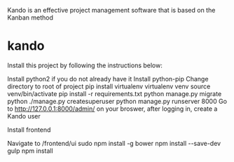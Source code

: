 Kando is an effective project management software that is based on the Kanban method
# kando

Install this project by following the instructions below:


Install python2 if you do not already have it
Install python-pip
Change directory to root of project
pip install virtualenv
virtualenv venv
source venv/bin/activate
pip install -r requirements.txt
python manage.py migrate
python ./manage.py createsuperuser
python manage.py runserver 8000
Go to http://127.0.0.1:8000/admin/ on your broswer, after logging in, create a Kando user


Install frontend

Navigate to /frontend/ui
sudo npm install -g bower
npm install --save-dev gulp
npm install